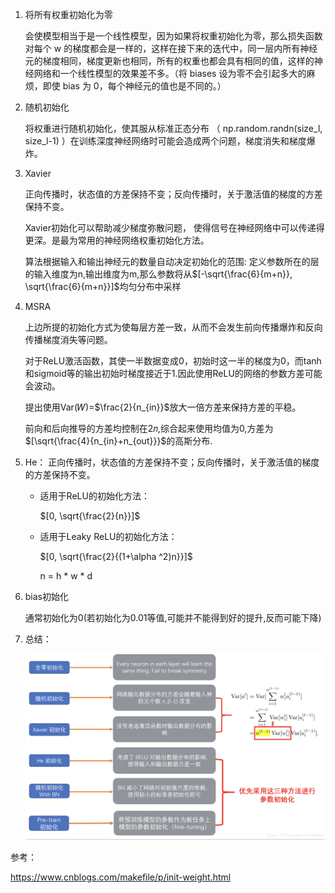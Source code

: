1. 将所有权重初始化为零

    会使模型相当于是一个线性模型，因为如果将权重初始化为零，那么损失函数对每个 w 的梯度都会是一样的，这样在接下来的迭代中，同一层内所有神经元的梯度相同，梯度更新也相同，所有的权重也都会具有相同的值，这样的神经网络和一个线性模型的效果差不多。（将 biases 设为零不会引起多大的麻烦，即使 bias 为 0，每个神经元的值也是不同的。）
2. 随机初始化

    将权重进行随机初始化，使其服从标准正态分布 （ np.random.randn(size_l, size_l-1)  ）在训练深度神经网络时可能会造成两个问题，梯度消失和梯度爆炸。

3. Xavier

    正向传播时，状态值的方差保持不变；反向传播时，关于激活值的梯度的方差保持不变。

    Xavier初始化可以帮助减少梯度弥散问题， 使得信号在神经网络中可以传递得更深。是最为常用的神经网络权重初始化方法。
    
    算法根据输入和输出神经元的数量自动决定初始化的范围: 定义参数所在的层的输入维度为n,输出维度为m,那么参数将从$[-\sqrt{\frac{6}{m+n}}, \sqrt{\frac{6}{m+n}}]$均匀分布中采样

4. MSRA

    上边所提的初始化方式为使每层方差一致，从而不会发生前向传播爆炸和反向传播梯度消失等问题。

    对于ReLU激活函数，其使一半数据变成0，初始时这一半的梯度为0，而tanh和sigmoid等的输出初始时梯度接近于1.因此使用ReLU的网络的参数方差可能会波动。

    提出使用Var(𝑊)=$\frac{2}{n_{in}}$放大一倍方差来保持方差的平稳。

    前向和后向推导的方差均控制在2𝑛,综合起来使用均值为0,方差为$[\sqrt{\frac{4}{n_{in}+n_{out}}}$的高斯分布.

5. He：
   正向传播时，状态值的方差保持不变；反向传播时，关于激活值的梯度的方差保持不变。

   - 适用于ReLU的初始化方法：
  
        $[0, \sqrt{\frac{2}{n}}]$

   - 适用于Leaky ReLU的初始化方法：

        $[0, \sqrt{\frac{2}{(1+\alpha ^2)n}}]$
        
        n = h * w * d

    
6. bias初始化
   
   通常初始化为0(若初始化为0.01等值,可能并不能得到好的提升,反而可能下降)

7. 总结：

     ![欧式距离](../images/wi1.png)


参考：

https://www.cnblogs.com/makefile/p/init-weight.html



